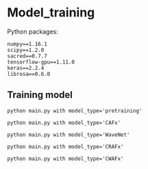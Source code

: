 # Model_training

Python packages:

```
numpy==1.16.1
scipy==1.2.0
sacred==0.7.7
tensorflow-gpu==1.11.0
keras==2.2.4
librosa==0.6.0
```

## Training model

`python main.py with model_type='pretraining'` 

`python main.py with model_type='CAFx'` 

`python main.py with model_type='WaveNet'` 

`python main.py with model_type='CRAFx'` 

`python main.py with model_type='CWAFx'` 
